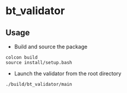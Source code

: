 # bt_validator
## Usage
- Build and source the package
```
colcon build
source install/setup.bash
```
- Launch the validator from the root directory
```
./build/bt_validator/main
```